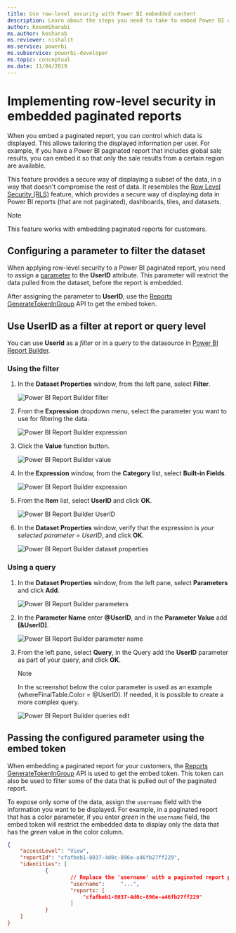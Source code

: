 ```yaml
---
title: Use row-level security with Power BI embedded content
description: Learn about the steps you need to take to embed Power BI content within your application.
author: KesemSharabi
ms.author: kesharab
ms.reviewer: nishalit
ms.service: powerbi
ms.subservice: powerbi-developer
ms.topic: conceptual
ms.date: 11/04/2019 
---
```


# Implementing row-level security in embedded paginated reports

When you embed a paginated report, you can control which data is displayed. This allows tailoring the displayed information per user. For example, if you have a Power BI paginated report that includes global sale results, you can embed it so that only the sale results from a certain region are available.

This feature provides a secure way of displaying a subset of the data, in a way that doesn't compromise the rest of data. It resembles the [Row Level Security (RLS)](embedded-row-level-security.md) feature, which provides a secure way of displaying data in Power BI reports (that are not paginated), dashboards, tiles, and datasets.  

> [!NOTE]
> This feature works with embedding paginated reports for customers.

## Configuring a parameter to filter the dataset

When applying row-level security to a Power BI paginated report, you need to assign a [parameter](../../paginated-reports/report-builder-parameters.md) to the **UserID** attribute. This parameter will restrict the data pulled from the dataset, before the report is embedded.

After assigning the parameter to **UserID**, use the [Reports GenerateTokenInGroup](/rest/api/power-bi/embedtoken/reports_generatetokeningroup) API to get the embed token.

## Use UserID as a filter at report or query level

You can use **UserId** as a *filter* or in a *query* to the datasource in [Power BI Report Builder](../../paginated-reports/report-builder-power-bi.md).

### Using the filter

1. In the **Dataset Properties** window, from the left pane, select **Filter**.

    ![Power BI Report Builder filter](media/paginated-reports-row-level-security/filter.png)

2. From the **Expression** dropdown menu, select the parameter you want to use for filtering the data.

     ![Power BI Report Builder expression](media/paginated-reports-row-level-security/expression.png)

3. Click the **Value** function button. 

    ![Power BI Report Builder value](media/paginated-reports-row-level-security/function.png)

4. In the **Expression** window, from the **Category** list, select **Built-in Fields**.

    ![Power BI Report Builder expression](media/paginated-reports-row-level-security/built-in-fields.png)

5. From the **Item** list, select **UserID** and click **OK**.

    ![Power BI Report Builder UserID](media/paginated-reports-row-level-security/userid.png)

6. In the **Dataset Properties** window, verify that the expression is *your selected parameter = UserID*, and click **OK**.

    ![Power BI Report Builder dataset properties](media/paginated-reports-row-level-security/verify.png)

### Using a query

1. In the **Dataset Properties** window, from the left pane, select **Parameters** and click **Add**.

    ![Power BI Report Builder parameters](media/paginated-reports-row-level-security/parameters.png)

2. In the **Parameter Name** enter **\@UserID**, and in the **Parameter Value** add **[&UserID]**.

    ![Power BI Report Builder parameter name](media/paginated-reports-row-level-security/parameter-name.png) 

3. From the left pane, select  **Query**, in the Query add the **UserID** parameter as part of your query, and click **OK**.
    > [!NOTE]
    > In the screenshot below the color parameter is used as an example (whereFinalTable.Color = @UserID). If needed, it is possible to create a more complex query.

    ![Power BI Report Builder queries edit](media/paginated-reports-row-level-security/query-edit.png)

## Passing the configured parameter using the embed token

When embedding a paginated report for your customers, the [Reports GenerateTokenInGroup](/rest/api/power-bi/embedtoken/reports_generatetokeningroup) API is used to get the embed token. This token can also be used to filter some of the data that is pulled out of the paginated report.

To expose only some of the data, assign the `username` field with the information you want to be displayed. For example, in a paginated report that has a color parameter, if you enter *green* in the `username` field, the embed token will restrict the embedded data to display only the data that has the *green* value in the color column.

```JSON
{
    "accessLevel": "View",
    "reportId": "cfafbeb1-8037-4d0c-896e-a46fb27ff229",
    "identities": [
            {
                    // Replace the 'username' with a paginated report parameter
                    "username":     "...",
                    "reports: [
                        "cfafbeb1-8037-4d0c-896e-a46fb27ff229"
                    ]
            }
    ]
}
```